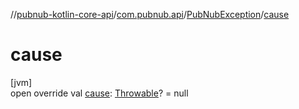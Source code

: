 //[pubnub-kotlin-core-api](../../../index.md)/[com.pubnub.api](../index.md)/[PubNubException](index.md)/[cause](cause.md)

# cause

[jvm]\
open override val [cause](cause.md): [Throwable](https://kotlinlang.org/api/latest/jvm/stdlib/kotlin/-throwable/index.html)? = null
